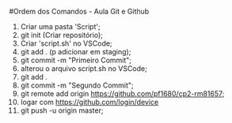 #Ordem dos Comandos - Aula Git e Github

1.  Criar uma pasta 'Script';
2.  git init (Criar repositório);
3.  Criar 'script.sh' no VSCode;
4.  git add . (p adicionar em staging);
5.  git commit -m "Primeiro Commit";
6.  alterou o arquivo script.sh no VSCode;
7.  git add .
8.  git commit -m "Segundo Commit";
9.  git remote add origin https://github.com/pf1680/cp2-rm81657;
10. logar com https://github.com/login/device
11. git push -u origin master;